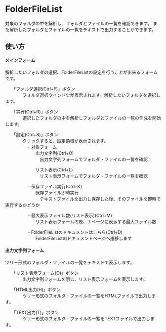 # FolderFileList

対象のフォルダの中を解析し、フォルダとファイルの一覧を確認できます。
また解析したフォルダとファイルの一覧をテキストで出力することができます。

## 使い方

#### メインフォーム
解析したいフォルダの選択、FolderFileListの設定を行うことが出来るフォームです。

　　「フォルダ選択(Ctrl+F)」ボタン  
　　　　フォルダ選択ウインドウが表示されます。解析したいフォルダを選択します。

　　「実行(Ctrl+R)」ボタン  
　　　　選択したフォルダの中を解析しフォルダとファイルの一覧の作成を開始します。

　　「設定(Ctrl+S)」ボタン  
　　　　クリックすると、設定領域が表示されます。  
　　　　　・対象フォーム  
　　　　　　　出力文字列(Ctrl+O)  
　　　　　　　　出力文字列フォームでフォルダ・ファイルの一覧を確認

　　　　　　　リスト表示(Ctrl+L)  
　　　　　　　　リスト表示フォームでフォルダ・ファイルの一覧を確認  

　　　　　・保存ファイル実行(Ctrl+K)  
　　　　　　　保存ファイル即時実行  
　　　　　　　　テキストファイルを出力し保存した後、そのファイルを即時で実行するかどうか

　　　　　・最大表示ファイル数(リスト表示)(Ctrl+M)  
　　　　　　　リスト表示フォームの際、１ページに表示する最大ファイル数  

　　　　　・FolderFileListのドキュメントはこちら(Ctrl+D)  
　　　　　　　FolderFileListのドキュメントページへ遷移します  

#### 出力文字列フォーム
ツリー形式のフォルダ・ファイルの一覧をテキストで表示します。  

　　「リスト表示フォーム(O)」ボタン  
　　　　出力文字列フォームを閉じ、リスト表示フォームを表示します。  

　　「HTML出力(H)」ボタン  
　　　　ツリー形式のフォルダ・ファイルの一覧をHTMLファイルで出力します。

　　「TEXT出力(T)」ボタン  
　　　　ツリー形式のフォルダ・ファイルの一覧をTEXTファイルで出力します。

